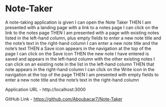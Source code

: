 # Note-Taker

A note-taking application is given
I can open the Note Taker
THEN I am presented with a landing page with a link to a notes page
I can click on the link to the notes page
THEN I am presented with a page with existing notes listed in the left-hand column, plus empty fields to enter a new note title and the note’s text in the right-hand column
I can enter a new note title and the note’s text
THEN a Save icon appears in the navigation at the top of the page
I can click on the Save icon
THEN the new note I have entered is saved and appears in the left-hand column with the other existing notes
I can click on an existing note in the list in the left-hand column
THEN that note appears in the right-hand column
I can click on the Write icon in the navigation at the top of the page
THEN I am presented with empty fields to enter a new note title and the note’s text in the right-hand column

Application URL -  http://localhost:3000

GitHub Link - https://github.com/Aboubacar7/Note-Taker
